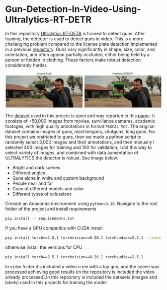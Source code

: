 # Gun-Detection-In-Video-Using-Ultralytics-RT-DETR

In this repository [Ultralytics RT-DETR](https://docs.ultralytics.com/es/models/rtdetr/) is trained to detect guns. After training, the detector is used to detect guns in video. This is a more challenging problem compared to the license plate detection implemented in a previous [repository](https://github.com/GerardoRodriguezB/License-Plate-Detector-Using-YOLOv8.git). Guns vary significantly in shape, size, color, and orientation, and often appear partially occluded, either being held by a person or hidden in clothing. These factors make robust detection considerably harder.

<img src="im/test.jpg" alt="CARS" width="800" />




The [dataset](https://drive.google.com/drive/folders/1gp4zzNTbTmkgv5mpvzgdXIDXsZJInSzk) used in this project is open and was reported in this [paper](https://ieeexplore.ieee.org/document/9659207). It consists of +50,000 images from movies, survillance cameras, academic footages, with high quality annotations in format `PASCAL VOC`. The original dataset contains images of guns, machineguns, shutguns, long guns. For this project we restricted to guns, then we made a python script to randomly select 3,000 images and their annotations, and then manually I selected 400 images for training and 100 for validation, I did this way to select variety of images, and combined with data aumentation of ULTRALYTICS the detector is robust. See image below.
- Bright and dark scenes
- Different angles
- Guns alone in white and custom background
- People near and far
- Guns of different models and color
- Different types of oclussions



Creeate an Anaconda environment using `python=3.10`. Navigate to the root folder of the project and install requirements

```bash
pip install -r requirements.txt
```


If you have a GPU compatible with CUDA install

```bash
pip install torch==2.5.1 torchvision==0.20.1 torchaudio==2.5.1 --index-url https://download.pytorch.org/whl/cu118
```

otherwise install the versions for CPU

```bash
pip install torch==2.5.1 torchvision==0.20.1 torchaudio==2.5.1
```



In `video` folder it's included a video o me with a toy gun, and the scene was processed achieving good results (in the repository is included the video already processed).In this repository is included the datasets (images and labels) used in this projects for training the model.












